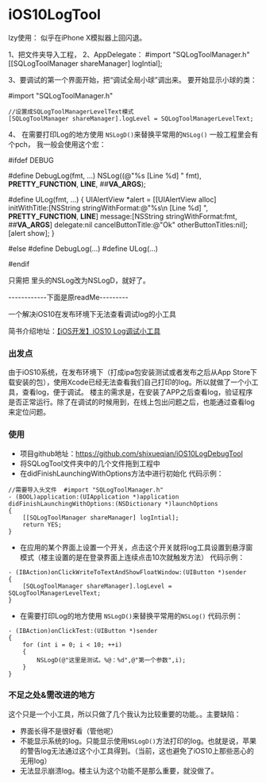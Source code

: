 # iOS10LogTool

lzy使用：
似乎在iPhone X模拟器上回闪退。

1、把文件夹导入工程，
2、AppDelegate：
#import "SQLogToolManager.h"
    [[SQLogToolManager shareManager] logIntial];


3、要调试的第一个界面开始，把“调试全局小球”调出来。
要开始显示小球的类：

#import "SQLogToolManager.h"

    //设置成SQLogToolManagerLevelText模式
    [SQLogToolManager shareManager].logLevel = SQLogToolManagerLevelText;

4、 在需要打印Log的地方使用 ``NSLogD()``来替换平常用的``NSLog()``
一般工程里会有个pch，
我一般会使用这个宏：


#ifdef DEBUG

#define DebugLog(fmt, ...) NSLog((@"%s [Line %d] " fmt), __PRETTY_FUNCTION__, __LINE__, ##__VA_ARGS__);

#define ULog(fmt, ...)  { UIAlertView *alert = [[UIAlertView alloc] initWithTitle:[NSString stringWithFormat:@"%s\n [Line %d] ", __PRETTY_FUNCTION__, __LINE__] message:[NSString stringWithFormat:fmt, ##__VA_ARGS__]  delegate:nil cancelButtonTitle:@"Ok" otherButtonTitles:nil]; [alert show]; }


#else
#define DebugLog(...)
#define ULog(...)

#endif

只需把 里头的NSLog改为NSLogD，就好了。

------------下面是原readMe---------

一个解决iOS10在发布环境下无法查看调试log的小工具

简书介绍地址：[【iOS开发】iOS10 Log调试小工具](http://www.jianshu.com/p/23011d141622)

### 出发点
由于iOS10系统，在发布环境下（打成ipa包安装测试或者发布之后从App Store下载安装的包），使用Xcode已经无法查看我们自己打印的log。所以就做了一个小工具，查看log，便于调试。
楼主的需求是，在安装了APP之后查看log，验证程序是否正常运行。除了在调试的时候用到，在线上包出问题之后，也能通过查看log来定位问题。

### 使用

* 项目github地址：https://github.com/shixueqian/iOS10LogDebugTool
* 将SQLogTool文件夹中的几个文件拖到工程中
* 在didFinishLaunchingWithOptions方法中进行初始化
代码示例：

```
//需要导入头文件  #import "SQLogToolManager.h"
- (BOOL)application:(UIApplication *)application didFinishLaunchingWithOptions:(NSDictionary *)launchOptions 
{
    [[SQLogToolManager shareManager] logIntial];
    return YES;
}
```

* 在应用的某个界面上设置一个开关，点击这个开关就将log工具设置到悬浮窗模式（楼主设置的是在登录界面上连续点击10次就触发方法）
代码示例：


```
- (IBAction)onClickWriteToTextAndShowFloatWindow:(UIButton *)sender
{
    [SQLogToolManager shareManager].logLevel = SQLogToolManagerLevelText;
}
```

* 在需要打印Log的地方使用 ``NSLogD()``来替换平常用的``NSLog()``
代码示例：

```
- (IBAction)onClickTest:(UIButton *)sender
{
    for (int i = 0; i < 10; ++i)
    {
        NSLogD(@"这里是测试。%@：%d",@"第一个参数",i);
    }
}
```

### 不足之处&需改进的地方

这个只是一个小工具，所以只做了几个我认为比较重要的功能。。主要缺陷：

* 界面长得不是很好看（管他呢）
* 不能显示系统的log。只能显示使用``NSLogD()``方法打印的log。也就是说，苹果的警告log无法通过这个小工具得到。（当前，这也避免了iOS10上那些恶心的无用log）
* 无法显示崩溃log。楼主认为这个功能不是那么重要，就没做了。
